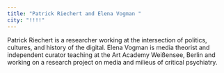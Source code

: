 ```yaml
---
title: "Patrick Riechert and Elena Vogman "
city: "!!!!"
---
```


Patrick Riechert is a researcher working at the intersection of politics, cultures, and history of the digital. Elena Vogman is media theorist and independent curator teaching at the Art Academy Weißensee, Berlin and working on a research project on media and milieus of critical psychiatry.
